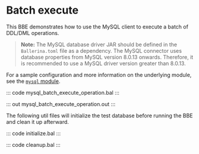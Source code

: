 # Batch execute

This BBE demonstrates how to use the MySQL client to execute a batch of DDL/DML operations. 

>**Note:** The MySQL database driver JAR should be defined in the `Ballerina.toml` file as a dependency. The MySQL connector uses database properties from MySQL version 8.0.13 onwards. Therefore, it is recommended to use a MySQL driver version greater than 8.0.13.

For a sample configuration and more information on the underlying module, see the [`mysql` module](https://lib.ballerina.io/ballerinax/mysql/latest/).

::: code mysql_batch_execute_operation.bal :::

::: out mysql_batch_execute_operation.out :::

The following util files will initialize the test database before running the BBE and clean it up afterward.

::: code initialize.bal :::

::: code cleanup.bal :::
